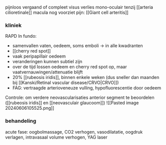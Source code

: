 pijnloos vergaand of compleet visus verlies mono-oculair
tenzij [[arteria cilioretinale]] macula nog voorziet
pijn: [[Giant cell arteritis]]

### kliniek
RAPD 
In fundo:
- samenvallen vaten, oedeem, soms emboli -> in alle kwadranten
- [[cherry red spot]]
- vaak peripapillair oedeem
- veranderingen kunnen subtiel zijn
- over de tijd lossen oedeem en cherry red spot op, maar vaatvernauwingen/attenuatie blijft
- 20% [[rubeosis iridis]], binnen enkele weken (dus sneller dan maanden bij [[Kanski/Retinal vascular disease/CRVO|CRVO]]) 
- FAG: vertraagde arterioveneuze vulling, hypofluorescentie door oedeem

 Controle: om verdere neovascularisaties anterior segment te beoordelen ([[rubeosis iridis]] en [[neovasculair glaucoom]])
![[Pasted image 20240606105525.png]]


### behandeling
acute fase: oogbolmassage, CO2 verhogen, vasodilatatie, oogdruk verlagen, intravasaal volume verhogen, YAG laser